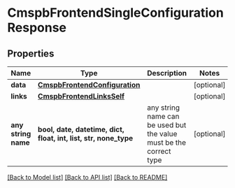 # CmspbFrontendSingleConfigurationResponse


## Properties
Name | Type | Description | Notes
------------ | ------------- | ------------- | -------------
**data** | [**CmspbFrontendConfiguration**](CmspbFrontendConfiguration.md) |  | [optional] 
**links** | [**CmspbFrontendLinksSelf**](CmspbFrontendLinksSelf.md) |  | [optional] 
**any string name** | **bool, date, datetime, dict, float, int, list, str, none_type** | any string name can be used but the value must be the correct type | [optional]

[[Back to Model list]](../README.md#documentation-for-models) [[Back to API list]](../README.md#documentation-for-api-endpoints) [[Back to README]](../README.md)



